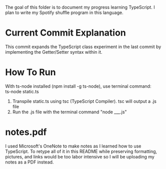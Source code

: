 The goal of this folder is to document my progress learning TypeScript.  I plan to write my Spotify shuffle program in this language.

# Current Commit Explanation

This commit expands the TypeScript class experiment in the last commit by implementing the Getter/Setter syntax within it.

# How To Run

With ts-node installed (npm install -g ts-node), use terminal command:
<br>ts-node static.ts

1. Transpile static.ts using tsc (TypeScript Compiler).  tsc will output a .js file
2. Run the .js file with the terminal command "node ___.js"

# notes.pdf

I used Microsoft's OneNote to make notes as I learned how to use TypeScript.  To retype all of it in this README while preserving formatting, pictures, and links would be too labor intensive so I will be uploading my notes as a PDF instead.